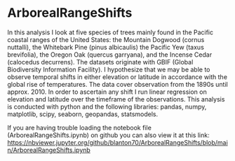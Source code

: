 # ArborealRangeShifts

In this analysis I look at five species of trees mainly found in the Pacific coastal ranges of the United States: the Mountain Dogwood (cornus nuttalli), the Whitebark Pine (pinus albicaulis) the Pacific Yew (taxus brevifolia), the Oregon Oak (quercus garryana), and the Incense Cedar (calocedus decurrens).  The datasets originate with GBIF (Global Biodiversity Information Facility). I hypothesize that we may be able to observe temporal shifts in either elevation or latitude in accordance with the global rise of temperatures. The data cover observation from the 1890s until approx. 2010. In order to ascertain any shift I run linear regression on elevation and latitude over the timeframe of the observations. This analysis is conducted with python and the following libraries: pandas, numpy, matplotlib, scipy, seaborn, geopandas, statsmodels.

If you are having trouble loading the notebook file (ArborealRangeShifts.ipynb) on github you can also view it at this link: https://nbviewer.jupyter.org/github/blanton70/ArborealRangeShifts/blob/main/ArborealRangeShifts.ipynb
